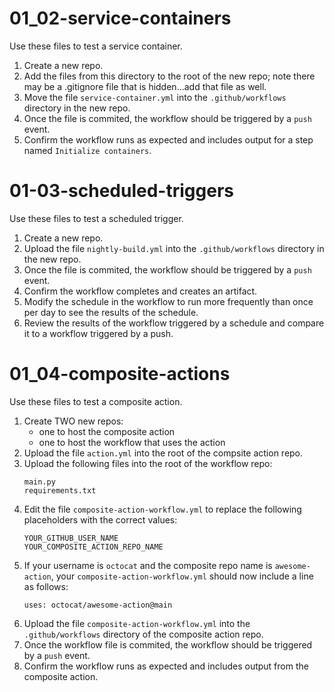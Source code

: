 # 01_02-service-containers
Use these files to test a service container.

1. Create a new repo.
2. Add the files from this directory to the root of the new repo; note there may be a .gitignore file that is hidden...add that file as well.
3. Move the file `service-container.yml` into the `.github/workflows` directory in the new repo.
4. Once the file is commited, the workflow should be triggered by a `push` event.
5. Confirm the workflow runs as expected and includes output for a step named `Initialize containers`.

# 01-03-scheduled-triggers
Use these files to test a scheduled trigger.

1. Create a new repo.
2. Upload the file `nightly-build.yml` into the `.github/workflows` directory in the new repo.
3. Once the file is commited, the workflow should be triggered by a `push` event.
4. Confirm the workflow completes and creates an artifact.
5. Modify the schedule in the workflow to run more frequently than once per day to see the results of the schedule.
6. Review the results of the workflow triggered by a schedule and compare it to a workflow triggered by a push.

# 01_04-composite-actions
Use these files to test a composite action.

1. Create TWO new repos:
    - one to host the composite action
    - one to host the workflow that uses the action
1. Upload the file `action.yml` into the root of the compsite action repo.
1. Upload the following files into the root of the workflow repo:
    ```
    main.py
    requirements.txt
    ```
1. Edit the file `composite-action-workflow.yml` to replace the following placeholders with the correct values:
    ```
    YOUR_GITHUB_USER_NAME
    YOUR_COMPOSITE_ACTION_REPO_NAME
    ```
1. If your username is `octocat` and the composite repo name is `awesome-action`, your `composite-action-workflow.yml` should now include a line as follows:
    ```
    uses: octocat/awesome-action@main
    ```
1. Upload the file `composite-action-workflow.yml` into the `.github/workflows` directory of the composite action repo.
1. Once the workflow file is commited, the workflow should be triggered by a `push` event.
1. Confirm the workflow runs as expected and includes output from the composite action.
